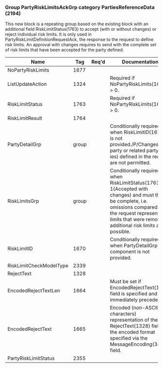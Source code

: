 ### Group PartyRiskLimitsAckGrp category PartiesReferenceData (2194)

This new block is a repeating group based on the existing block <PartyRiskLimitsGrp> with an additional field RiskLimitStatus(1763) to accept (with or without changes) or reject individual risk limits. It is only used in PartyRiskLimitDefinitionRequestAck, the response to the request to define risk limits. An approval with changes requires to send <RiskLimitsGrp> with the complete set of risk limits that have been accepted for the party defined.

| Name                    | Tag   | Req'd | Documentation                                                                                                                               |
|-------------------------|-------|----------|-------------------------------------------------------------------------------------------------------------------------------|
| NoPartyRiskLimits       | 1677  |       |                                                                                                                                |
| ListUpdateAction        | 1324  |       | Required if NoPartyRiskLimits(1677) > 0.                                                                                                                               |
| RiskLimitStatus         | 1763  |       | Required if NoPartyRiskLimits(1677) > 0.                                                                                                                               |
| RiskLimitResult         | 1764  |       |                                                                                                                                |
| PartyDetailGrp          | group |       | Conditionally required when RiskLimitID(1670) is not provided./P/Changes to party or related party(-ies) defined in the request are not permitted.                                                                           |
| RiskLimitsGrp           | group |       | Conditionally required when RiskLimitStatus(1763) = 1(Accepted with changes) and must then be complete, i.e. omissions compared to the request represent risk limits that were removed, additional risk limits are possible. |
| RiskLimitID             | 1670  |       | Conditionally required when PartyDetailGrp component is not provided.                                                                                                                               |
| RiskLimitCheckModelType | 2339  |       |                                                                                                                                |
| RejectText              | 1328  |       |                                                                                                                                |
| EncodedRejectTextLen    | 1664  |       | Must be set if EncodedRejectText(1665) field is specified and must immediately precede it.                                                                                                                               |
| EncodedRejectText       | 1665  |       | Encoded (non-ASCII characters) representation of the RejectText(1328) field in the encoded format specified via the MessageEncoding(347) field.                                                                              |
| PartyRiskLimitStatus    | 2355  |       |                                                                                                                                |

